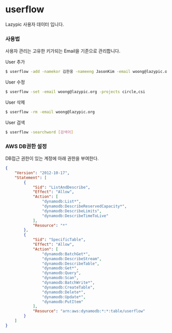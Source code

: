 # userflow

Lazypic 사용자 데이터 입니다.

### 사용법
사용자 관리는 고유한 키가되는 Email을 기준으로 관리합니다.

User 추가

```bash
$ userflow -add -namekor 김한웅 -nameeng JasonKim -email woong@lazypic.org -jobcode 940909 -bank 우리은행 -bankaccount 092340913412 -projects circle
```

User 수정

```bash
$ userflow -set -email woong@lazypic.org -projects circle,csi
```

User 삭제

```bash
$ userflow -rm -email woong@lazypic.org
```

User 검색

```bash
$ userflow -searchword [검색어]
```

### AWS DB권한 설정
DB접근 권한이 있는 계정에 아래 권한을 부여한다.

```json
{
    "Version": "2012-10-17",
    "Statement": [
        {
            "Sid": "ListAndDescribe",
            "Effect": "Allow",
            "Action": [
                "dynamodb:List*",
                "dynamodb:DescribeReservedCapacity*",
                "dynamodb:DescribeLimits",
                "dynamodb:DescribeTimeToLive"
            ],
            "Resource": "*"
        },
        {
            "Sid": "SpecificTable",
            "Effect": "Allow",
            "Action": [
                "dynamodb:BatchGet*",
                "dynamodb:DescribeStream",
                "dynamodb:DescribeTable",
                "dynamodb:Get*",
                "dynamodb:Query",
                "dynamodb:Scan",
                "dynamodb:BatchWrite*",
                "dynamodb:CreateTable",
                "dynamodb:Delete*",
                "dynamodb:Update*",
                "dynamodb:PutItem"
            ],
            "Resource": "arn:aws:dynamodb:*:*:table/userflow"
        }
    ]
}
```
